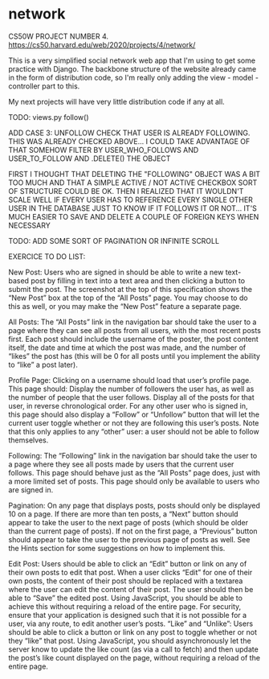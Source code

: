 # network
CS50W PROJECT NUMBER 4.
https://cs50.harvard.edu/web/2020/projects/4/network/

This is a very simplified social network web app that I'm using to get some practice with Django.
The backbone structure of the website already came in the form of distribution code, so I'm really only adding the view - model - controller part to this.

My next projects will have very little distribution code if any at all.


TODO: views.py follow() 

ADD CASE 3: UNFOLLOW
CHECK THAT USER IS ALREADY FOLLOWING. THIS WAS ALREADY CHECKED ABOVE... I COULD TAKE ADVANTAGE OF THAT SOMEHOW
FILTER BY USER_WHO_FOLLOWS AND USER_TO_FOLLOW AND .DELETE() THE OBJECT

FIRST I THOUGHT THAT DELETING THE "FOLLOWING" OBJECT WAS A BIT TOO MUCH AND THAT A SIMPLE ACTIVE / NOT ACTIVE CHECKBOX SORT OF STRUCTURE COULD BE OK.
THEN I REALIZED THAT IT WOULDN'T SCALE WELL IF EVERY USER HAS TO REFERENCE EVERY SINGLE OTHER USER IN THE DATABASE JUST TO KNOW IF IT FOLLOWS IT OR NOT... 
IT'S MUCH EASIER TO SAVE AND DELETE A COUPLE OF FOREIGN KEYS WHEN NECESSARY

TODO: ADD SOME SORT OF PAGINATION OR INFINITE SCROLL








EXERCICE TO DO LIST:

New Post: Users who are signed in should be able to write a new text-based post by filling in text into a text area and then clicking a button to submit the post.
The screenshot at the top of this specification shows the “New Post” box at the top of the “All Posts” page. You may choose to do this as well, or you may make the “New Post” feature a separate page.

All Posts: The “All Posts” link in the navigation bar should take the user to a page where they can see all posts from all users, with the most recent posts first.
Each post should include the username of the poster, the post content itself, the date and time at which the post was made, and the number of “likes” the post has (this will be 0 for all posts until you implement the ability to “like” a post later).

Profile Page: Clicking on a username should load that user’s profile page. This page should:
Display the number of followers the user has, as well as the number of people that the user follows.
Display all of the posts for that user, in reverse chronological order.
For any other user who is signed in, this page should also display a “Follow” or “Unfollow” button that will let the current user toggle whether or not they are following this user’s posts. Note that this only applies to any “other” user: a user should not be able to follow themselves.

Following: The “Following” link in the navigation bar should take the user to a page where they see all posts made by users that the current user follows.
This page should behave just as the “All Posts” page does, just with a more limited set of posts.
This page should only be available to users who are signed in.

Pagination: On any page that displays posts, posts should only be displayed 10 on a page. If there are more than ten posts, a “Next” button should appear to take the user to the next page of posts (which should be older than the current page of posts). If not on the first page, a “Previous” button should appear to take the user to the previous page of posts as well.
See the Hints section for some suggestions on how to implement this.

Edit Post: Users should be able to click an “Edit” button or link on any of their own posts to edit that post.
When a user clicks “Edit” for one of their own posts, the content of their post should be replaced with a textarea where the user can edit the content of their post.
The user should then be able to “Save” the edited post. Using JavaScript, you should be able to achieve this without requiring a reload of the entire page.
For security, ensure that your application is designed such that it is not possible for a user, via any route, to edit another user’s posts.
“Like” and “Unlike”: Users should be able to click a button or link on any post to toggle whether or not they “like” that post.
Using JavaScript, you should asynchronously let the server know to update the like count (as via a call to fetch) and then update the post’s like count displayed on the page, without requiring a reload of the entire page.